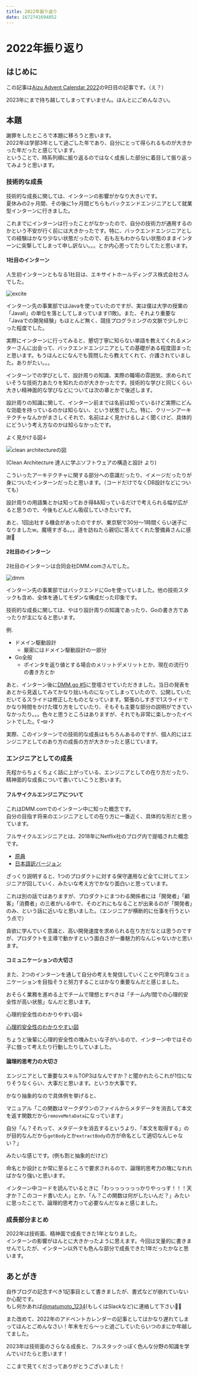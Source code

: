 ```yaml
---
title: 2022年振り返り
date: 1672741694852
---
```


# 2022年振り返り

## はじめに

この記事は[Aizu Advent Calendar 2022](https://adventar.org/calendars/7651)の9日目の記事です。（え？）

2023年にまで持ち越してしまってすいません。ほんとにごめんなさい。

## 本題

謝罪をしたところで本題に移ろうと思います。  
2022年は学部3年として過ごした年であり、自分にとって得られるものが大きかった年だったと感じています。  
ということで、時系列順に振り返るのではなく成長した部分に着目して振り返ってみようと思います。

### 技術的な成長

技術的な成長に関しては、インターンの影響がかなり大きいです。  
夏休みの2ヶ月間、その後に1ヶ月間どちらもバックエンドエンジニアとして就業型インターンに行きました。

これまでにインターンは行ったことがなかったので、自分の技術力が通用するのかという不安が行く前には大きかったです。特に、バックエンドエンジニアとしての経験はかなり少ない状態だったので、右も左もわからない状態のままインターンに突撃してしまって申し訳ない。。。とか内心思ってたりしてたと思います。

#### 1社目のインターン

人生初インターンともなる1社目は、エキサイトホールディングス株式会社さんでした。

![excite](./excite.jpg)

インターン先の事業部ではJavaを使っていたのですが、実は僕は大学の授業の「JavaⅡ」の単位を落としてしまっています(1敗)。また、それより重要な「Javaでの開発経験」もほとんど無く、競技プログラミングの文脈で少しかじった程度でした。

実際にインターンに行ってみると、懇切丁寧に知らない単語を教えてくれるメンターさんに出会って、バックエンドエンジニアとしての基礎がある程度固まったと思います。もうほんとになんでも質問したら教えてくれて、介護されていました。ありがたい。。。

インターンでの学びとして、設計周りの知識、実際の職場の雰囲気、求められていそうな技術力あたりを知れたのが大きかったです。技術的な学びと同じくらい大きい精神面的な学びなどについては次の章とかで後述します。

設計周りの知識に関して、インターン前までは名前は知っているけど実際にどんな効能を持っているのかは知らない、という状態でした。特に、クリーンアーキテクチャなんかがまさしくそれで、名前はよく見かけるしよく聞くけど、具体的にどういう考え方なのかは知らなかったです。

よく見かける図↓

![clean architectureの図](./clean-achitecture.jpeg)

(Clean Architecture 達人に学ぶソフトウェアの構造と設計 より)

こういったアーキテクチャに関する部分への意識だったり、イメージだったりが身についたインターンだったと思います。（コードだけでなくDB設計などについても）

設計周りの用語集とかは知っておき得&&知っているだけで考えられる幅が広がると思うので、今後もどんどん吸収していきたいです。

あと、1回出社する機会があったのですが、東京駅で30分〜1時間くらい迷子になりましたw。魔境すぎる。。。道を訪ねたら親切に答えてくれた警備員さんに感謝🙏

#### 2社目のインターン

2社目のインターンは合同会社DMM.comさんでした。  

![dmm](./dmm.jpg)

インターン先の事業部ではバックエンドにGoを使っていました。他の技術スタックも含め、全体を通してモダンな構成だった印象です。

技術的な成長に関しては、やはり設計周りの知識であったり、Goの書き方であったりが主になると思います。

例.

- ドメイン駆動設計
  - 厳密にはドメイン駆動設計の一部分
- Go全般
  - ポインタを返り値とする場合のメリットデメリットとか、現在の流行りの書き方とか

あと、インターン後に[DMM.go #5](https://inside.dmm.com/entry/2022/12/23/dmmgo-5)に登壇させていただきました。当日の発表をあとから見返してみてかなり拙いものになってしまっていたので、公開していただいてるスライドは修正したものとなっています。緊張のしすぎで1スライドでかなり時間をかけた喋り方をしていたり、そもそも主要な部分の説明ができていなかったり。。。色々と思うところはありますが、それでも非常に楽しかったイベントでした。ʕ◔ϖ◔ʔ

実際、このインターンでの技術的な成長はもちろんあるのですが、個人的にはエンジニアとしてのあり方の成長の方が大きかったと感じています。

### エンジニアとしての成長

先程からちょくちょく話に上がっている、エンジニアとしての在り方だったり、精神面的な成長について書いていこうと思います。

#### フルサイクルエンジニアについて

これはDMM.comでのインターン中に知った概念です。  
自分の目指す将来のエンジニアとしての在り方に一番近く、具体的な形だと思っています。

フルサイクルエンジニアとは、2018年にNetflix社のブログ内で提唱された概念です。

- [原典](https://netflixtechblog.com/full-cycle-developers-at-netflix-a08c31f83249)
- [日本語訳バージョン](https://techblog.cartaholdings.co.jp/entry/2019/02/04/171325)

ざっくり説明すると、1つのプロダクトに対する保守運用など全てに対してエンジニアが回していく、みたいな考え方でかなり面白いと思っています。

これは別の話ではありますが、プロダクトにまつわる関係者には「開発者」「顧客」「消費者」の三者がいる中で、そのどれにもなることが出来るのが「開発者」のみ、という話に近いなと思いました。（エンジニアが横断的に仕事を行うという点で）

貪欲に学んでいく意識と、高い開発速度を求められる在り方だなとは思うのですが、プロダクトを主導で動かすという面白さが一番魅力的なんじゃないかと思います。

#### コミュニケーションの大切さ

また、2つのインターンを通して自分の考えを発信していくことや円滑なコミュニケーションを目指そうと努力することはかなり重要なんだと感じました。

おそらく業務を進める上でチームで理想とすべきは「チーム内/間での心理的安全性が高い状態」なんだと思います。

心理的安全性のわかりやすい図↓

[心理的安全性のわかりやすい図](https://twitter.com/ryouen/status/1539437638632890369?s=20&t=5gussCjjIRdtVG4k1_QVZg)

ちょうど後輩に心理的安全性の塊みたいな子がいるので、インターン中ではその子に倣って考えたり行動したりしていました。

#### 論理的思考力の大切さ

エンジニアとして重要なスキルTOP3はなんですか？と聞かれたらこれが1位になりそうなくらい、大事だと思います。というか大事です。

かなり抽象的なので具体例を挙げると、

マニュアル「この関数はマークダウンのファイルからメタデータを消去して本文を返す関数だから`removeMetaData`になっています」

自分「ん？それって、メタデータを消去するというより、「本文を取得する」のが目的なんだから`getBody`とか`extractBody`の方が命名として適切なんじゃない？」

みたいな感じです。(例も割と抽象的だけど)

命名とか設計とか常に至るところで要求されるので、論理的思考力の塊になれればかなり強いと思います。

インターン中コードを読んでいるときに「わっっっっっっかりやっっす！！！天才か？このコード書いた人」とか、「ん？この関数は何がしたいんだ？」みたいに思ったことで、論理的思考力って必要なんだなぁと感じました。

### 成長部分まとめ

2022年は技術面、精神面で成長できた1年となりました。  
インターンの影響がほんとに大きかったように思えます。今回は文量的に書きませんでしたが、インターン以外でも色んな部分で成長できた1年だったかなと思います。

## あとがき

自作ブログの記念すべき1記事目として書きましたが、書式などが崩れていないか心配です。  
もし何かあれば[@matumoto_1234](https://twitter.com/matumoto_1234)(もしくはSlackなど)に連絡して下さい🙇‍♂️

また改めて、2022年のアドベントカレンダーの記事としてはかなり遅れてしまってほんとごめんなさい！年末をだら〜っと過ごしていたらいつのまにか年越してました。

2023年は技術面のさらなる成長と、フルスタックっぽく色んな分野の知識を学んでいけたらと思います！

ここまで見てくださってありがとうございました！
